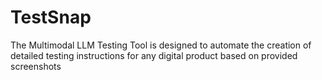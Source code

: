 # TestSnap
The Multimodal LLM Testing Tool is designed to automate the creation of detailed testing instructions for any digital product based on provided screenshots
